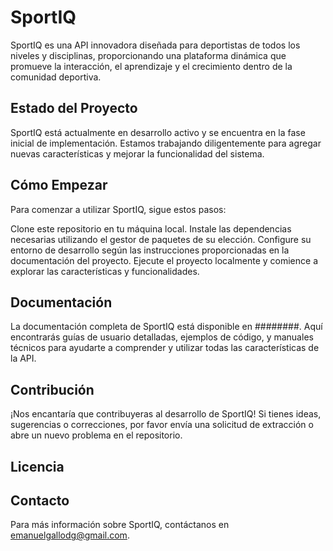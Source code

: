 # SportIQ

SportIQ es una API innovadora diseñada para deportistas de todos los niveles y disciplinas, proporcionando una plataforma dinámica que promueve la interacción, el aprendizaje y el crecimiento dentro de la comunidad deportiva.

## Estado del Proyecto
SportIQ está actualmente en desarrollo activo y se encuentra en la fase inicial de implementación. Estamos trabajando diligentemente para agregar nuevas características y mejorar la funcionalidad del sistema.

## Cómo Empezar
Para comenzar a utilizar SportIQ, sigue estos pasos:

Clone este repositorio en tu máquina local.
Instale las dependencias necesarias utilizando el gestor de paquetes de su elección.
Configure su entorno de desarrollo según las instrucciones proporcionadas en la documentación del proyecto.
Ejecute el proyecto localmente y comience a explorar las características y funcionalidades.

## Documentación
La documentación completa de SportIQ está disponible en ########. Aquí encontrarás guías de usuario detalladas, ejemplos de código, y manuales técnicos para ayudarte a comprender y utilizar todas las características de la API.

## Contribución
¡Nos encantaría que contribuyeras al desarrollo de SportIQ! Si tienes ideas, sugerencias o correcciones, por favor envía una solicitud de extracción o abre un nuevo problema en el repositorio.

## Licencia

## Contacto
Para más información sobre SportIQ, contáctanos en emanuelgallodg@gmail.com.
